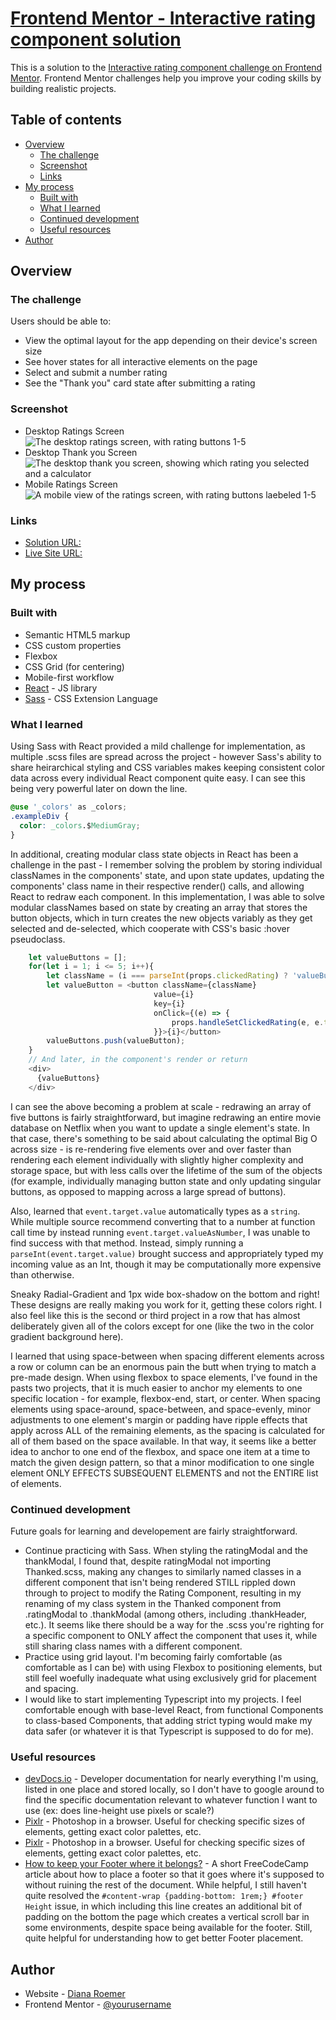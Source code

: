 # [Frontend Mentor - Interactive rating component solution](https://dianaroemer.github.io/Interactive-Rating-Component/)

This is a solution to the [Interactive rating component challenge on Frontend Mentor](https://www.frontendmentor.io/challenges/interactive-rating-component-koxpeBUmI). Frontend Mentor challenges help you improve your coding skills by building realistic projects. 

## Table of contents

- [Overview](#overview)
  - [The challenge](#the-challenge)
  - [Screenshot](#screenshot)
  - [Links](#links)
- [My process](#my-process)
  - [Built with](#built-with)
  - [What I learned](#what-i-learned)
  - [Continued development](#continued-development)
  - [Useful resources](#useful-resources)
- [Author](#author)


## Overview

### The challenge

Users should be able to:

- View the optimal layout for the app depending on their device's screen size
- See hover states for all interactive elements on the page
- Select and submit a number rating
- See the "Thank you" card state after submitting a rating

### Screenshot

 - Desktop Ratings Screen
![The desktop ratings screen, with rating buttons 1-5](https://raw.githubusercontent.com/dianaroemer/Interactive-Rating-Component/main/FEM%20starter%20components/design/my_screenshots/screen1.png)
 - Desktop Thank you Screen
![The desktop thank you screen, showing which rating you selected and a calculator](https://raw.githubusercontent.com/dianaroemer/Interactive-Rating-Component/main/FEM%20starter%20components/design/my_screenshots/screen2.png)
 - Mobile Ratings Screen
![A mobile view of the ratings screen, with rating buttons laebeled 1-5](https://raw.githubusercontent.com/dianaroemer/Interactive-Rating-Component/main/FEM%20starter%20components/design/my_screenshots/screen3.png)

### Links

- [Solution URL: ](https://github.com/dianaroemer/Interactive-Rating-Component)
- [Live Site URL: ](https://dianaroemer.github.io/Interactive-Rating-Component/)

## My process

### Built with

- Semantic HTML5 markup
- CSS custom properties
- Flexbox
- CSS Grid (for centering)
- Mobile-first workflow
- [React](https://reactjs.org/) - JS library
- [Sass](https://sass-lang.com//) - CSS Extension Language


### What I learned

Using Sass with React provided a mild challenge for implementation, as multiple .scss files are spread across the project - however Sass's ability to share heirarchical styling and CSS variables makes keeping consistent color data across every individual React component quite easy. I can see this being very powerful later on down the line.

```css
@use '_colors' as _colors;
.exampleDiv {
  color: _colors.$MediumGray;
}
```

In additional, creating modular class state objects in React has been a challenge in the past - I remember solving the problem by storing individual classNames in the components' state, and upon state updates, updating the components' class name in their respective render() calls, and allowing React to redraw each component. In this implementation, I was able to solve modular classNames based on state by creating an array that stores the button objects, which in turn creates the new objects variably as they get selected and de-selected, which cooperate with CSS's basic :hover pseudoclass. 

```js
    let valueButtons = [];
    for(let i = 1; i <= 5; i++){
        let className = (i === parseInt(props.clickedRating) ? 'valueButtonSelected' : 'valueButton');
        let valueButton = <button className={className}
                                value={i}
                                key={i}
                                onClick={(e) => {
                                    props.handleSetClickedRating(e, e.target.value)
                                }}>{i}</button>
        valueButtons.push(valueButton);
    }
    // And later, in the component's render or return
    <div>
      {valueButtons}
    </div>
```

I can see the above becoming a problem at scale - redrawing an array of five buttons is fairly straightforward, but imagine redrawing an entire movie database on Netflix when you want to update a single element's state. In that case, there's something to be said about calculating the optimal Big O across size - is re-rendering five elements over and over faster than rendering each element individually with slightly higher complexity and storage space, but with less calls over the lifetime of the sum of the objects (for example, individually managing button state and only updating singular buttons, as opposed to mapping across a large spread of buttons).

Also, learned that `event.target.value` automatically types as a `string`. While multiple source recommend converting that to a number at function call time by instead running `event.target.valueAsNumber`, I was unable to find success with that method. Instead, simply running a `parseInt(event.target.value)` brought success and appropriately typed my incoming value as an Int, though it may be computationally more expensive than otherwise.


Sneaky Radial-Gradient and 1px wide box-shadow on the bottom and right! These designs are really making you work for it, getting these colors right. I also feel like this is the second or third project in a row that has almost deliberately given all of the colors except for one (like the two in the color gradient background here).


I learned that using space-between when spacing different elements across a row or column can be an enormous pain the butt when trying to match a pre-made design. When using flexbox to space elements, I've found in the pasts two projects, that it is much easier to anchor my elements to one specific location - for example, flexbox-end, start, or center. When spacing elements using space-around, space-between, and space-evenly, minor adjustments to one element's margin or padding have ripple effects that apply across ALL of the remaining elements, as the spacing is calculated for all of them based on the space available. In that way, it seems like a better idea to anchor to one end of the flexbox, and space one item at a time to match the given design pattern, so that a minor modification to one single element ONLY EFFECTS SUBSEQUENT ELEMENTS and not the ENTIRE list of elements. 


### Continued development

Future goals for learning and developement are fairly straightforward.
 - Continue practicing with Sass. When styling the ratingModal and the thankModal, I found that, despite ratingModal not importing Thanked.scss, making any changes to similarly named classes in a different component that isn't being rendered STILL rippled down through to project to modify the Rating Component, resulting in my renaming of my class system in the Thanked component from .ratingModal to .thankModal (among others, including .thankHeader, etc.). It seems like there should be a way for the .scss you're righting for a specific component to ONLY affect the component that uses it, while still sharing class names with a different component.
 - Practice using grid layout. I'm becoming fairly comfortable (as comfortable as I can be) with using Flexbox to positioning elements, but still feel woefully inadequate what using exclusively grid for placement and spacing.
 - I would like to start implementing Typescript into my projects. I feel comfortable enough with base-level React, from functional Components to class-based Components, that adding strict typing would make my data safer (or whatever it is that Typescript is supposed to do for me).

### Useful resources

- [devDocs.io](https://devdocs.io/) - Developer documentation for nearly everything I'm using, listed in one place and stored locally, so I don't have to google around to find the specific documentation relevant to whatever function I want to use (ex: does line-height use pixels or scale?)
- [Pixlr](https://pixlr.com/) - Photoshop in a browser. Useful for checking specific sizes of elements, getting exact color palettes, etc.
- [Pixlr](https://pixlr.com/) - Photoshop in a browser. Useful for checking specific sizes of elements, getting exact color palettes, etc.
- [How to keep your Footer where it belongs?](https://www.freecodecamp.org/news/how-to-keep-your-footer-where-it-belongs-59c6aa05c59c/) - A short FreeCodeCamp article about how to place a footer so that it goes where it's supposed to without ruining the rest of the document. While helpful, I still haven't quite resolved the `#content-wrap {padding-bottom: 1rem;} #footer Height` issue, in which including this line creates an additional bit of padding on the bottom the page which creates a vertical scroll bar in some environments, despite space being available for the footer. Still, quite helpful for understanding how to get better Footer placement.

## Author

- Website - [Diana Roemer](https://github.com/dianaroemer)
- Frontend Mentor - [@yourusername](https://www.frontendmentor.io/profile/dominicroemer)